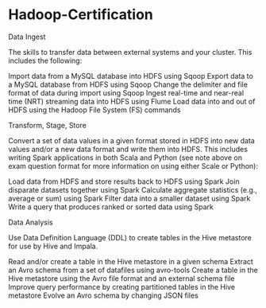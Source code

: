 # Hadoop-Certification

Data Ingest

The skills to transfer data between external systems and your cluster. This includes the following:

  Import data from a MySQL database into HDFS using Sqoop
  Export data to a MySQL database from HDFS using Sqoop
  Change the delimiter and file format of data during import using Sqoop
  Ingest real-time and near-real time (NRT) streaming data into HDFS using Flume
  Load data into and out of HDFS using the Hadoop File System (FS) commands

Transform, Stage, Store

Convert a set of data values in a given format stored in HDFS into new data values and/or a new data format and write them into HDFS. This includes writing Spark applications in both Scala and Python (see note above on exam question format for more information on using either Scale or Python):

  Load data from HDFS and store results back to HDFS using Spark
  Join disparate datasets together using Spark
  Calculate aggregate statistics (e.g., average or sum) using Spark
  Filter data into a smaller dataset using Spark
  Write a query that produces ranked or sorted data using Spark
  
Data Analysis

Use Data Definition Language (DDL) to create tables in the Hive metastore for use by Hive and Impala.

  Read and/or create a table in the Hive metastore in a given schema
  Extract an Avro schema from a set of datafiles using avro-tools
  Create a table in the Hive metastore using the Avro file format and an external schema file
  Improve query performance by creating partitioned tables in the Hive metastore
  Evolve an Avro schema by changing JSON files
